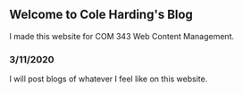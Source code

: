 ## Welcome to Cole Harding's Blog

I made this website for COM 343 Web Content Management.

### 3/11/2020

I will post blogs of whatever I feel like on this website.
